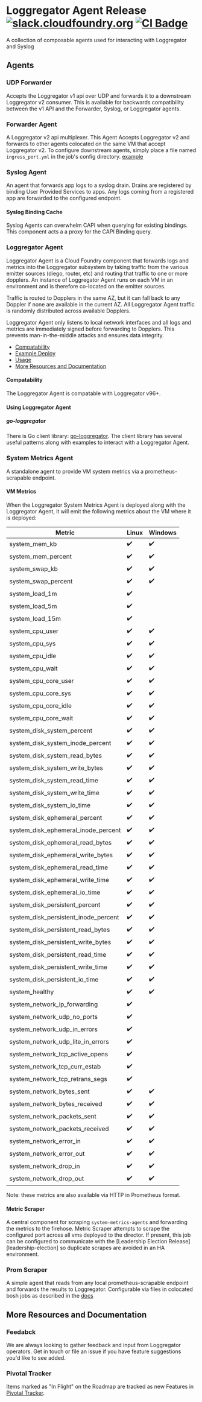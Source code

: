 Loggregator Agent Release
[![slack.cloudfoundry.org][slack-badge]][loggregator-slack]
[![CI Badge][ci-badge]][ci-pipeline]
===================================================
A collection of composable agents used for interacting with Loggregator and Syslog

## Agents

### UDP Forwarder
Accepts the Loggregator v1 api over UDP and forwards it to a downstream Loggregator v2 consumer. 
This is available for backwards compatibility between the v1 API and the Forwarder, Syslog, or Loggregator agents.

### Forwarder Agent
A Loggregator v2 api multiplexer. This Agent Accepts Loggregator v2 and forwards to other agents colocated on the same VM
that accept Loggregator v2. To configure downstream agents, simply place a file named `ingress_port.yml` in the job's config
directory. [example][ingress-port]

### Syslog Agent
An agent that forwards app logs to a syslog drain. Drains are registered by binding User Provided Services to apps. 
Any logs coming from a registered app are forwarded to the configured endpoint. 

#### Syslog Binding Cache
Syslog Agents can overwhelm CAPI when querying for existing bindings. This component acts a a proxy for the CAPI Binding
query.

### Loggregator Agent
Loggregator Agent is a Cloud Foundry component that forwards logs and metrics
into the Loggregator subsystem by taking traffic from the various emitter
sources (diego, router, etc) and routing that traffic to one or more dopplers.
An instance of Loggregator Agent runs on each VM in an environment and is
therefore co-located on the emitter sources.

Traffic is routed to Dopplers in the same AZ, but it can fall back to any
Doppler if none are available in the current AZ. All Loggregator Agent traffic
is randomly distributed across available Dopplers.

Loggregator Agent only listens to local network interfaces and all logs and
metrics are immediately signed before forwarding to Dopplers. This prevents
man-in-the-middle attacks and ensures data integrity.

* [Compatability](#compatability)
* [Example Deploy](#example-bosh-lite-deploy)
* [Usage](#using-loggregator-agent)
* [More Resources and Documentation](#more-resources-and-documentation)

#### Compatability

The Loggregator Agent is compatable with Loggregator v96+.

#### Using Loggregator Agent

##### go-loggregator

There is Go client library: [go-loggregator][go-loggregator]. The client
library has several useful patterns along with examples to interact with a
Loggregator Agent.


### System Metrics Agent
A standalone agent to provide VM system metrics via a prometheus-scrapable endpoint.

#### VM Metrics

When the Loggregator System Metrics Agent is deployed along with the Loggregator Agent, 
it will emit the following metrics about the VM where it is deployed:

| Metric                               | Linux | Windows |
|--------------------------------------|-------|---------|
| system_mem_kb                        |   ✔️   |    ✔️    |
| system_mem_percent                   |   ✔️   |    ✔️    |
| system_swap_kb                       |   ✔️   |    ✔️    |
| system_swap_percent                  |   ✔️   |    ✔️    |
| system_load_1m                       |   ✔️   |         |
| system_load_5m                       |   ✔️   |         |
| system_load_15m                      |   ✔️   |         |
| system_cpu_user                      |   ✔️   |    ✔️    |
| system_cpu_sys                       |   ✔️   |    ✔️    |
| system_cpu_idle                      |   ✔️   |    ✔️    |
| system_cpu_wait                      |   ✔️   |    ✔️    |
| system_cpu_core_user                 |   ✔️   |    ✔️    |
| system_cpu_core_sys                  |   ✔️   |    ✔️    |
| system_cpu_core_idle                 |   ✔️   |    ✔️    |
| system_cpu_core_wait                 |   ✔️   |    ✔️    |
| system_disk_system_percent           |   ✔️   |    ✔️    |
| system_disk_system_inode_percent     |   ✔️   |    ✔️    |
| system_disk_system_read_bytes        |   ✔️   |    ✔️    |
| system_disk_system_write_bytes       |   ✔️   |    ✔️    |
| system_disk_system_read_time         |   ✔️   |    ✔️    |
| system_disk_system_write_time        |   ✔️   |    ✔️    |
| system_disk_system_io_time           |   ✔️   |    ✔️    |
| system_disk_ephemeral_percent        |   ✔️   |    ✔️    |
| system_disk_ephemeral_inode_percent  |   ✔️   |    ✔️    |
| system_disk_ephemeral_read_bytes     |   ✔️   |    ✔️    |
| system_disk_ephemeral_write_bytes    |   ✔️   |    ✔️    |
| system_disk_ephemeral_read_time      |   ✔️   |    ✔️    |
| system_disk_ephemeral_write_time     |   ✔️   |    ✔️    |
| system_disk_ephemeral_io_time        |   ✔️   |    ✔️    |
| system_disk_persistent_percent       |   ✔️   |    ✔️    |
| system_disk_persistent_inode_percent |   ✔️   |    ✔️    |
| system_disk_persistent_read_bytes    |   ✔️   |    ✔️    |
| system_disk_persistent_write_bytes   |   ✔️   |    ✔️    |
| system_disk_persistent_read_time     |   ✔️   |    ✔️    |
| system_disk_persistent_write_time    |   ✔️   |    ✔️    |
| system_disk_persistent_io_time       |   ✔️   |    ✔️    |
| system_healthy                       |   ✔️   |    ✔️    |
| system_network_ip_forwarding         |   ✔️   |         |
| system_network_udp_no_ports          |   ✔️   |         |
| system_network_udp_in_errors         |   ✔️   |         |
| system_network_udp_lite_in_errors    |   ✔️   |         |
| system_network_tcp_active_opens      |   ✔️   |         |
| system_network_tcp_curr_estab        |   ✔️   |         |
| system_network_tcp_retrans_segs      |   ✔️   |         |
| system_network_bytes_sent            |   ✔️   |    ✔️    |
| system_network_bytes_received        |   ✔️   |    ✔️    |
| system_network_packets_sent          |   ✔️   |    ✔️    |
| system_network_packets_received      |   ✔️   |    ✔️    |
| system_network_error_in              |   ✔️   |    ✔️    |
| system_network_error_out             |   ✔️   |    ✔️    |
| system_network_drop_in               |   ✔️   |    ✔️    |
| system_network_drop_out              |   ✔️   |    ✔️    |

Note: these metrics are also available via HTTP in Prometheus format.

#### Metric Scraper
A central component for scraping `system-metrics-agents` and forwarding the metrics to the firehose. Metric Scraper
attempts to scrape the configured port across all vms deployed to the director. If present, this job can be configured to
communicate with the [Leadership Election Release][leadership-election] so duplicate
scrapes are avoided in an HA environment.

### Prom Scraper
A simple agent that reads from any local prometheus-scrapable endpoint and forwards the results to Loggregator.
Configurable via files in colocated bosh jobs as described in the [docs][prom-scraper]

## More Resources and Documentation

### Feedabck

We are always looking to gather feedback and input
from Loggregator operators. Get in touch or file an issue if you have feature
suggestions you'd like to see added.

### Pivotal Tracker

Items marked as "In Flight" on the Roadmap are tracked as new Features in
[Pivotal Tracker][loggregator-tracker].


[slack-badge]:         https://slack.cloudfoundry.org/badge.svg
[loggregator-slack]:   https://cloudfoundry.slack.com/archives/loggregator
[ci-badge]:            https://loggregator.ci.cf-app.com/api/v1/pipelines/loggregator/jobs/loggregator-tests/badge
[ci-pipeline]:         https://loggregator.ci.cf-app.com/teams/main/pipelines/loggregator
[loggregator-tracker]: https://www.pivotaltracker.com/n/projects/993188
[go-loggregator]:      https://code.cloudfoundry.org/go-loggregator
[leadersip-election]:  https://github.com/cloudfoundry/leadership-election-release
[ingress-port]:        https://github.com/cloudfoundry/loggregator-agent-release/blob/develop/jobs/loggr-syslog-agent/templates/ingress_port.yml.erb
[prom-scraper]:        docs/prom-scraper.md
